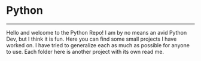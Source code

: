 # Python
---

Hello and welcome to the Python Repo! I am by no means an avid Python Dev, but I think it is fun. Here you can find some small projects I have worked on. I have tried to generalize each as much as possible for anyone to use. Each folder here is another project with its own read me.
